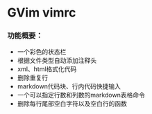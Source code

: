 # GVim vimrc

### 功能概要：

* 一个彩色的状态栏
* 根据文件类型自动添加注释头
* xml、html格式化代码
* 删除重复行
* markdown代码块、行内代码快捷输入
* 一个可以指定行数和列数的markdown表格命令
* 删除每行尾部空白字符以及空白行的函数
